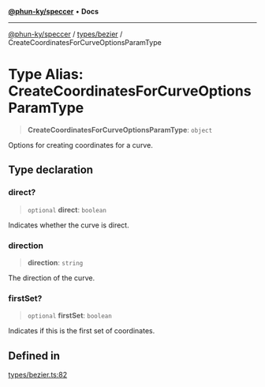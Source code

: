 [**@phun-ky/speccer**](../../../README.md) • **Docs**

***

[@phun-ky/speccer](../../../README.md) / [types/bezier](../README.md) / CreateCoordinatesForCurveOptionsParamType

# Type Alias: CreateCoordinatesForCurveOptionsParamType

> **CreateCoordinatesForCurveOptionsParamType**: `object`

Options for creating coordinates for a curve.

## Type declaration

### direct?

> `optional` **direct**: `boolean`

Indicates whether the curve is direct.

### direction

> **direction**: `string`

The direction of the curve.

### firstSet?

> `optional` **firstSet**: `boolean`

Indicates if this is the first set of coordinates.

## Defined in

[types/bezier.ts:82](https://github.com/phun-ky/speccer/blob/main/src/types/bezier.ts#L82)
